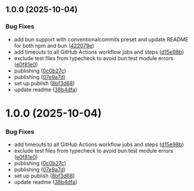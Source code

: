 ## 1.0.0 (2025-10-04)

### Bug Fixes

* add bun support with conventionalcommits preset and update README for both npm and bun ([422079e](https://github.com/briansunter/pokeclaude/commit/422079ebcdf71dfbc1419219740438b4948d6d9b))
* add timeouts to all GitHub Actions workflow jobs and steps ([d15e98b](https://github.com/briansunter/pokeclaude/commit/d15e98b60059db5a8b92b5248b0d84506b5b3a6a))
* exclude test files from typecheck to avoid bun:test module errors ([e0f81e0](https://github.com/briansunter/pokeclaude/commit/e0f81e085f7795d0d2f1f94b7cfbfb1b1087809e))
* publishing ([0c0b27c](https://github.com/briansunter/pokeclaude/commit/0c0b27c533667d854e66fd14ed33d6a769b1a59e))
* publishing ([07e9a7d](https://github.com/briansunter/pokeclaude/commit/07e9a7da88e9ddff373403a9cf61c37b4bc1b9c0))
* set up publish ([8bf3d68](https://github.com/briansunter/pokeclaude/commit/8bf3d689394c9d0fcd03b93dc3dff41896a5e0a2))
* update readme ([38b4dfa](https://github.com/briansunter/pokeclaude/commit/38b4dfa54706795baa43f5868462f4e852dfb127))

# 1.0.0 (2025-10-04)


### Bug Fixes

* add timeouts to all GitHub Actions workflow jobs and steps ([d15e98b](https://github.com/briansunter/pokeclaude/commit/d15e98b60059db5a8b92b5248b0d84506b5b3a6a))
* exclude test files from typecheck to avoid bun:test module errors ([e0f81e0](https://github.com/briansunter/pokeclaude/commit/e0f81e085f7795d0d2f1f94b7cfbfb1b1087809e))
* publishing ([0c0b27c](https://github.com/briansunter/pokeclaude/commit/0c0b27c533667d854e66fd14ed33d6a769b1a59e))
* publishing ([07e9a7d](https://github.com/briansunter/pokeclaude/commit/07e9a7da88e9ddff373403a9cf61c37b4bc1b9c0))
* set up publish ([8bf3d68](https://github.com/briansunter/pokeclaude/commit/8bf3d689394c9d0fcd03b93dc3dff41896a5e0a2))
* update readme ([38b4dfa](https://github.com/briansunter/pokeclaude/commit/38b4dfa54706795baa43f5868462f4e852dfb127))
